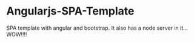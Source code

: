 Angularjs-SPA-Template
======================

SPA template with angular and bootstrap. It also has a node server in it... WOW!!!!
